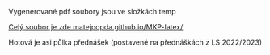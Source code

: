 Vygenerované pdf soubory jsou ve složkách temp

[Celý soubor je zde matejpopda.github.io/MKP-latex/](https://matejpopda.github.io/MKP-latex/)

Hotová je asi půlka přednášek (postavené na přednáškách z LS 2022/2023)

